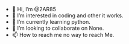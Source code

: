 - 👋 Hi, I’m @2AR85
- 👀 I’m interested in coding and other it works.
- 🌱 I’m currently learning python.
- 💞️ I’m looking to collaborate on None.
- 📫 How to reach me no way to reach Me.

<!---
2AR85/2AR85 is a ✨ special ✨ repository because its `README.md` (this file) appears on your GitHub profile.
You can click the Preview link to take a look at your changes.
--->
